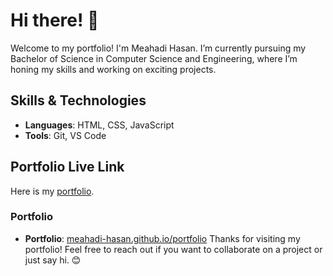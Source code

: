 # Hi there! 👋

Welcome to my portfolio! I'm Meahadi Hasan. I’m currently pursuing my Bachelor of Science in Computer Science and Engineering, where I’m honing my skills and working on exciting projects.

## Skills & Technologies

- **Languages**: HTML, CSS, JavaScript
- **Tools**: Git, VS Code

## Portfolio Live Link

Here is my [portfolio](https://meahadi-hasan.github.io/portfolio).

### Portfolio
- **Portfolio**: [meahadi-hasan.github.io/portfolio](https://meahadi-hasan.github.io/portfolio)
  Thanks for visiting my portfolio! Feel free to reach out if you want to collaborate on a project or just say hi. 😊
